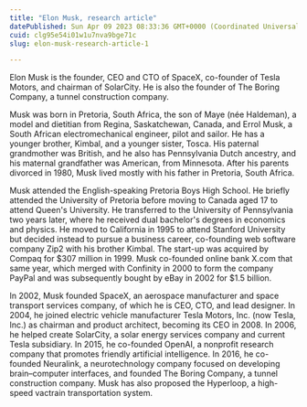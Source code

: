 ```yaml
---
title: "Elon Musk, research article"
datePublished: Sun Apr 09 2023 08:33:36 GMT+0000 (Coordinated Universal Time)
cuid: clg95e54i01w1u7nva9bge71c
slug: elon-musk-research-article-1

---
```


Elon Musk is the founder, CEO and CTO of SpaceX, co-founder of Tesla Motors, and chairman of SolarCity. He is also the founder of The Boring Company, a tunnel construction company.

Musk was born in Pretoria, South Africa, the son of Maye (née Haldeman), a model and dietitian from Regina, Saskatchewan, Canada, and Errol Musk, a South African electromechanical engineer, pilot and sailor. He has a younger brother, Kimbal, and a younger sister, Tosca. His paternal grandmother was British, and he also has Pennsylvania Dutch ancestry, and his maternal grandfather was American, from Minnesota. After his parents divorced in 1980, Musk lived mostly with his father in Pretoria, South Africa.

Musk attended the English-speaking Pretoria Boys High School. He briefly attended the University of Pretoria before moving to Canada aged 17 to attend Queen's University. He transferred to the University of Pennsylvania two years later, where he received dual bachelor's degrees in economics and physics. He moved to California in 1995 to attend Stanford University but decided instead to pursue a business career, co-founding web software company Zip2 with his brother Kimbal. The start-up was acquired by Compaq for $307 million in 1999. Musk co-founded online bank X.com that same year, which merged with Confinity in 2000 to form the company PayPal and was subsequently bought by eBay in 2002 for $1.5 billion.

In 2002, Musk founded SpaceX, an aerospace manufacturer and space transport services company, of which he is CEO, CTO, and lead designer. In 2004, he joined electric vehicle manufacturer Tesla Motors, Inc. (now Tesla, Inc.) as chairman and product architect, becoming its CEO in 2008. In 2006, he helped create SolarCity, a solar energy services company and current Tesla subsidiary. In 2015, he co-founded OpenAI, a nonprofit research company that promotes friendly artificial intelligence. In 2016, he co-founded Neuralink, a neurotechnology company focused on developing brain–computer interfaces, and founded The Boring Company, a tunnel construction company. Musk has also proposed the Hyperloop, a high-speed vactrain transportation system.